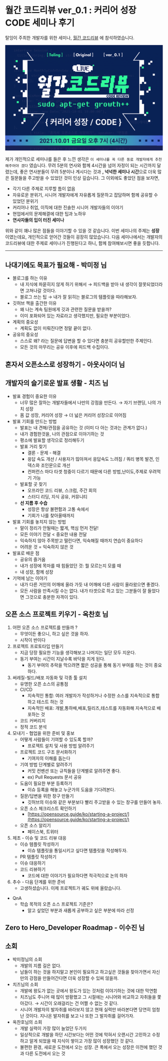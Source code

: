 # 월간 코드리뷰 ver_0.1 : 커리어 성장 CODE 세미나 후기

탈잉이 주최한 개발자를 위한 세미나, [월간 코드리뷰](https://taling.me/Talent/Detail/38586) 에 참석하였습니다.

![](./image/monlty_code_review.png)

제가 개인적으로 세미나를 들은 후 느낀 생각은 `이 세미나를 꼭 다른 동료 개발자에게 추천해주어야 겠다` 였습니다.
무려 5분의 연사와 함께 4시간을 넘어 자정이 되는 시간까지 달렸는데, 좋은 연사분들이 무려 5분이나 계시다는 것과 **, 
넉넉한 세미나 시간**으로 더욱 많은 질문들을 주고받을 수 있었던 것이 인상 깊습니다. 그 이외에도 좋았던 점을 보자면,   

- 각기 다른 주제로 지루할 틈이 없음
- 자유로운 분위기, 시니어 개발자에게 자유롭게 질문하고 잡담하며 함께 공유할 수 있었던 분위기
- 커리어나 취업, 이직에 대한 진솔한 시니어 개발자들의 이야기
- 현업에서의 문제해결에 대한 팁과 노하우
- **연사자들의 입이 터진 세미나**

위와 같이 꽤나 많은 점들을 이야기할 수 있을 것 같습니다.
이번 세미나의 주제는 **성장**이였는데요, 개인적으로 얻어간 것들이 굉장히 많았습니다.
다음 세미나에서는 개발자의 코드리뷰에 대한 주제로 세미나가 진행된다고 하니, 함께 참여해보시면 좋을 듯합니다.

---

## 나대기에도 목표가 필요해 - 박미정 님

- 블로그를 하는 이유
    - 내 지식에 파묻히지 않게 하기 위해서 → 피드백을 받아 내 생각이 잘못되었더라면 고쳐나갈 것이다.
    - 블로그 쓰는 팁 → 내가 잘 읽히는 블로그의 템플릿을 따라해보자.
- 깃허브 책을 출간한 이유
    - 왜 나는 계속 팀원에게 깃과 관련한 질문을 받을까?
    - 이미 포화되어 있는 자료라고 생각했지만, 필요한 부분이었다.
- 계획의 중요성
    - 계획도 없이 미뤄진다면 정말 끝이 없다.
- 공유의 중요성
    - 스스로 왜? 라는 질문에 답변을 할 수 있다면 충분히 공유할만한 주제인다.
    - 모든 것의 마무리는 공유 이후에 피드백 수집이다.

## 혼자서 오픈소스로 성장하기 - 아웃사이더 님

## 개발자의 슬기로운 발표 생활 - 치즈 님

- 발표 경험이 중요한 이유
    - 너무 많은 잘하는 개발자들에서 나만의 강점을 만든다. → 자기 브랜딩, 나의 가치 성장
    - 몸 값 성장, 커리어 성장 → 더 넓은 커리어 성장으로 이어짐
- 발표 기회를 만드는 방법
    - 발표는 내 견해/관점을 공유하는 것 (이미 다 아는 것과는 관계가 없다.)
    - 내가 경험한것을, 나의 관점으로 이야기하는 것
    - 평소에 발표할 생각으로 정리해두기
    - 발표 거리 찾기
        - 결론 - 문제 - 해결
        - 응답 속도 개선 / 사용자가 많아져서 응답속도 느려짐 / 쿼리 병목 발견, 인덱스와 조인문으로 개선
        - 컨퍼런스 마다 타겟 청중이 다르기 때문에 다른 방법,난이도,주제로 우려먹기 가능
    - 발표할 곳 찾기
        - 오프라인 코드 리뷰, 스크럼, 주간 회의
        - 스터디 리딩, 지식 공유, 커뮤니티
    - **선 지름 후 수습**
        - 성장은 항상 불편함과 고통 속에서
        - 기회가 나를 찾아올때까지
- 발표 기회를 놓치지 않는 방법
    - 말이 정리가 안될때는 짧게, 핵심 먼저 전달!
    - 모든 이야기 전달 < 중요한 내용 전달
    - 익숙하지 않아 주목받고 떨린다면, 익숙해질 때까지 연습이 중요하다
    - 어려운 것 = 익숙하지 않은 것
- 발표로 배운 점
    - 공유의 즐거움
    - 내가 성장에 목마를 때 힘들었던 것: 뭘 모르는지 모를 때
    - 내 성장, 함께 성장
- 기억에 남는 이야기
    - 내가 다른 거인의 어깨에 올라 가듯 내 어깨에 다른 사람이 올라왔으면 좋겠다.
    - 모든 사람을 만족시킬 수는 없다. 내가 타겟으로 하고 있는 그분들이 잘 들었다면 그것으로 충분한 자격이 있다.

## 오픈 소스 프로젝트 키우기 - 옥찬호 님

1. 어떤 오픈 소스 프로젝트를 만들까 ?
    - 무엇이든 좋으니, 하고 싶은 것을 하자.
    - 시작이 반이다
2. 프로젝트 프로토타입 만들기
    - 지금 당장 필요한 기능을 생각해보고 나머지는 일단 모두 지운다.
    - 동기 부여는 시간이 지날수록 바닥을 치게 된다.
        - 동기 부여의 추락을 막으려면 짧은 성공을 통해 동기 부여를 하는 것이 중요하다.
3. 써레질-빌드/배포 자동화 및 각종 툴 설치
    - 유명한 오픈 소스의 공통점
    - CI/CD
        - 지속적인 통합: 여러 개발자가 작성하거나 수정한 소스를 지속적으로 통합하고 테스트 하는 것
        - 지속적인 배포: 개발,통하배,배포,릴리즈,테스트를 자동화해 지속적으로 배포하는 것
    - 코드 커버리지
    - 정적 코드 분석
4. 모내기 - 협업을 위한 준비 및 홍보
    - 어떻게 사람들이 기여할 수 있도록 할까?
        - 프로젝트 설치 및 사용 방법 알려주기
    - 프로젝트 코드 구조 문서화하기
        - 기여자의 이해를 돕는다
    - 기여 방법 단계별로 알려주기
        - 커밋 컨벤션 또는 규칙들을 단계별로 알려주면 좋다.
        - ex) Pull Requests 문서 공유
    - 도움이 필요한 부분 등록하기
        - 이슈 등록을 해놓고 누군가의 도움을 기다려본다.
    - 질문/답변을 위한 창구 만들기
        - 깃허브의 이슈와 같은 부분보다 빨리 주고받을 수 있는 창구를 만들어 놓자.
    - 오픈 소스 체크리스트 확인하기
        - [https://opensource.guide/ko/starting-a-project/](https://opensource.guide/ko/starting-a-project/)
    - 오픈 소스 알리기
        - 페이스북, 트위터
5. 제초 - 이슈 및 코드 리뷰 대응
    - 이슈 템플릿 작성하기
        - 이슈 템플릿을 통일시키고 싶다면 템플릿을 작성해두자.
    - PR 템플릿 작성하기
    - 이슈 대응하기
    - 코드 리뷰하기
        - 코드에 대한 이야기가 필요하다면 적극적으로 논의 하자
6. 추수 - 다음 단계를 위한 준비
    - 고생하셨습니다. 이제 프로젝트가 궤도 위에 올랐습니다.
- QnA
    - 학습 목적의 오픈 소스 프로젝트 기준은?
        - 알고 싶었던 부분과 새롭게 공부하고 싶은 부분에 따라 선정

## Zero to Hero_Developer Roadmap - 이수진 님

## 소회

- 박미정님의 소회
    - 개발의 지름 길은 없다.
    - 남들이 하는 것을 하지말고 본인이 필요하고 하고싶은 것들을 찾아가면서 자신만의 강점을 만들어간다면 더욱 성장할 수 있찌 않을까.
- 치즈님의 소회
    - 개발에 왕도가 없는 곳에서 왕도가 있는 것처럼 이야기하는 것에 대한 막연함
    - 치즈님도 주니어 때 많이 방황했고 그 시절에는 시니어와 비교하고 자취들을 쫓아갔다. → 시간이 오래걸리는 건 어쩔 수 없는 것 같다.
    - 시니어 개발자의 발자취를 바라보지 않고 현재 실력만 바라본다면 당연히 엄청난 것이다. 지나온 발자취를 보고 나 또한 그 발자취를 걸어가자.
- 옥찬호님의 소회
    - 개발 실력이 가장 많이 늘었던 두가지
    - 일상적으로 개발을 하던 시간보다는 어떤 것에 막혀서 오랜시간 고민하고 수정하고 알게 되었을 때 지식이 쌓이고 가장 많이 성장했던 것 같다.
    - 불편한 환경, 새로운 도전에서 오는 성장. 큰 폭에서 오는 성장은 이전에 했던 것과 다른 도전에서 오는 것
    